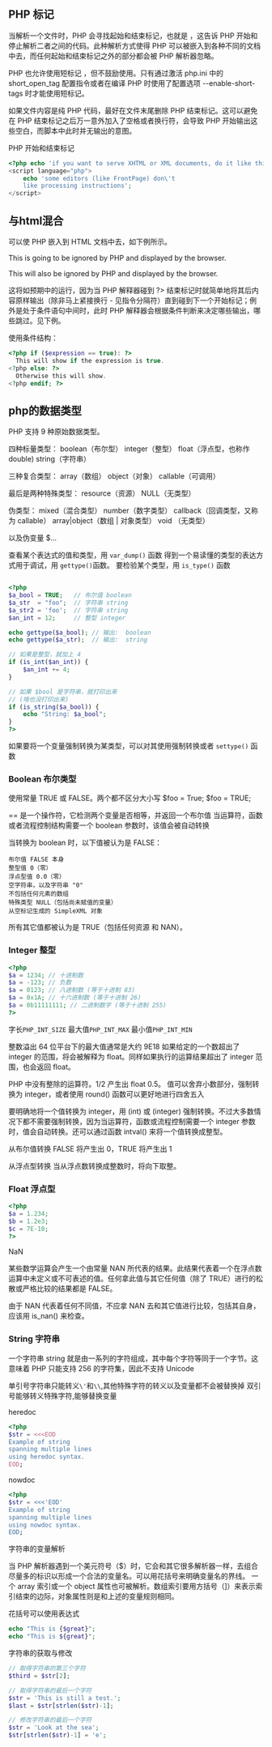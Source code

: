 ## PHP 标记

当解析一个文件时，PHP 会寻找起始和结束标记，也就是 <?php 和 ?>，这告诉 PHP 开始和停止解析二者之间的代码。此种解析方式使得 PHP 可以被嵌入到各种不同的文档中去，而任何起始和结束标记之外的部分都会被 PHP 解析器忽略。

PHP 也允许使用短标记 <? 和 ?>，但不鼓励使用。只有通过激活 php.ini 中的 short_open_tag 配置指令或者在编译 PHP 时使用了配置选项 --enable-short-tags 时才能使用短标记。

如果文件内容是纯 PHP 代码，最好在文件末尾删除 PHP 结束标记。这可以避免在 PHP 结束标记之后万一意外加入了空格或者换行符，会导致 PHP 开始输出这些空白，而脚本中此时并无输出的意图。 

PHP 开始和结束标记
```php
<?php echo 'if you want to serve XHTML or XML documents, do it like this'; ?>
<script language="php">
    echo 'some editors (like FrontPage) don\'t
    like processing instructions';
</script>
```

## 与html混合
可以使 PHP 嵌入到 HTML 文档中去，如下例所示。
<p>This is going to be ignored by PHP and displayed by the browser.</p>
<?php echo 'While this is going to be parsed.'; ?>
<p>This will also be ignored by PHP and displayed by the browser.</p>
这将如预期中的运行，因为当 PHP 解释器碰到 ?> 结束标记时就简单地将其后内容原样输出（除非马上紧接换行 - 见指令分隔符）直到碰到下一个开始标记；例外是处于条件语句中间时，此时 PHP 解释器会根据条件判断来决定哪些输出，哪些跳过。见下例。

使用条件结构： 

```php
<?php if ($expression == true): ?>
  This will show if the expression is true.
<?php else: ?>
  Otherwise this will show.
<?php endif; ?>
```


## php的数据类型

PHP 支持 9 种原始数据类型。

四种标量类型：
boolean（布尔型）
integer（整型）
float（浮点型，也称作 double)
string（字符串）

三种复合类型：
array（数组）
object（对象）
callable（可调用）

最后是两种特殊类型：
resource（资源）
NULL（无类型）

伪类型：
mixed（混合类型）
number（数字类型）
callback（回调类型，又称为 callable）
array|object（数组 | 对象类型）
void （无类型）

以及伪变量 $...

查看某个表达式的值和类型，用 `var_dump()` 函数
得到一个易读懂的类型的表达方式用于调试，用 `gettype()`函数。
要检验某个类型，用 `is_type()` 函数

```php

<?php
$a_bool = TRUE;   // 布尔值 boolean
$a_str  = "foo";  // 字符串 string
$a_str2 = 'foo';  // 字符串 string
$an_int = 12;     // 整型 integer

echo gettype($a_bool); // 输出:  boolean
echo gettype($a_str);  // 输出:  string

// 如果是整型，就加上 4
if (is_int($an_int)) {
    $an_int += 4;
}

// 如果 $bool 是字符串，就打印出来
// (啥也没打印出来)
if (is_string($a_bool)) {
    echo "String: $a_bool";
}
?>
```

如果要将一个变量强制转换为某类型，可以对其使用强制转换或者 `settype()` 函数

### Boolean 布尔类型
使用常量 TRUE 或 FALSE。两个都不区分大小写
$foo = True;
$foo = TRUE;


== 是一个操作符，它检测两个变量是否相等，并返回一个布尔值
当运算符，函数或者流程控制结构需要一个 boolean 参数时，该值会被自动转换

当转换为 boolean 时，以下值被认为是 FALSE：

    布尔值 FALSE 本身
    整型值 0（零）
    浮点型值 0.0（零）
    空字符串，以及字符串 "0"
    不包括任何元素的数组
    特殊类型 NULL（包括尚未赋值的变量）
    从空标记生成的 SimpleXML 对象

所有其它值都被认为是 TRUE（包括任何资源 和 NAN）。 


### Integer 整型

```php
<?php
$a = 1234; // 十进制数
$a = -123; // 负数
$a = 0123; // 八进制数 (等于十进制 83)
$a = 0x1A; // 十六进制数 (等于十进制 26)
$a = 0b11111111; // 二进制数字 (等于十进制 255)
?>
```
字长`PHP_INT_SIZE`
最大值`PHP_INT_MAX`
最小值`PHP_INT_MIN`


整数溢出
64 位平台下的最大值通常是大约 9E18
如果给定的一个数超出了 integer 的范围，将会被解释为 float。同样如果执行的运算结果超出了 integer 范围，也会返回 float。 

PHP 中没有整除的运算符。1/2 产生出 float 0.5。 值可以舍弃小数部分，强制转换为 integer，或者使用 round() 函数可以更好地进行四舍五入

要明确地将一个值转换为 integer，用 (int) 或 (integer) 强制转换。不过大多数情况下都不需要强制转换，因为当运算符，函数或流程控制需要一个 integer 参数时，值会自动转换。还可以通过函数 intval() 来将一个值转换成整型。 

从布尔值转换
FALSE 将产生出 0，TRUE 将产生出 1

从浮点型转换
当从浮点数转换成整数时，将向下取整。 

### Float 浮点型

```php
<?php
$a = 1.234; 
$b = 1.2e3; 
$c = 7E-10;
?>
```


NaN

某些数学运算会产生一个由常量 NAN 所代表的结果。此结果代表着一个在浮点数运算中未定义或不可表述的值。任何拿此值与其它任何值（除了 TRUE）进行的松散或严格比较的结果都是 FALSE。

由于 NAN 代表着任何不同值，不应拿 NAN 去和其它值进行比较，包括其自身，应该用 is_nan() 来检查。

### String 字符串

一个字符串 string 就是由一系列的字符组成，其中每个字符等同于一个字节。这意味着 PHP 只能支持 256 的字符集，因此不支持 Unicode

单引号字符串只能转义`\'`和`\\`,其他特殊字符的转义以及变量都不会被替换掉
双引号能够转义特殊字符,能够替换变量

heredoc
```php
<?php 
$str = <<<EOD
Example of string
spanning multiple lines
using heredoc syntax.
EOD;
```

nowdoc

```php
<?php
$str = <<<'EOD'
Example of string
spanning multiple lines
using nowdoc syntax.
EOD;

```


字符串的变量解析

当 PHP 解析器遇到一个美元符号（$）时，它会和其它很多解析器一样，去组合尽量多的标识以形成一个合法的变量名。可以用花括号来明确变量名的界线。 
一个 array 索引或一个 object 属性也可被解析。数组索引要用方括号（]）来表示索引结束的边际，对象属性则是和上述的变量规则相同。 

花括号可以使用表达式
```php
echo "This is {$great}";
echo "This is ${great}";
```

字符串的获取与修改

```php
// 取得字符串的第三个字符
$third = $str[2];

// 取得字符串的最后一个字符
$str = 'This is still a test.';
$last = $str[strlen($str)-1]; 

// 修改字符串的最后一个字符
$str = 'Look at the sea';
$str[strlen($str)-1] = 'e';
```